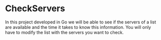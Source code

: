 # CheckServers
In this project developed in Go we will be able to see if the servers of a list are available and the time it takes to know this information. You will only have to modify the list with the servers you want to check.
